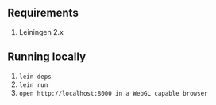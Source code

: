 ## Requirements

1. Leiningen 2.x

## Running locally

1. `lein deps`
2. `lein run`
4. `open http://localhost:8000 in a WebGL capable browser`

